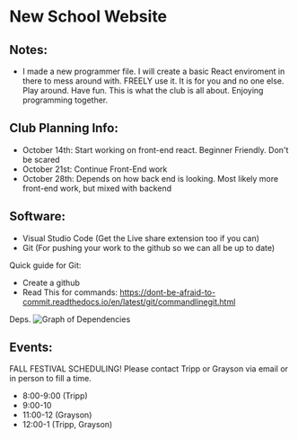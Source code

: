# New School Website
Notes:
---------------------------
- I made a new programmer file. I will create a basic React enviroment in there to mess around with. FREELY use it. It is for you and no one else. Play around. Have fun. This is what the club is all about. Enjoying programming together.

Club Planning Info:
---------------------------
- October 14th: Start working on front-end react. Beginner Friendly. Don't be scared
- October 21st: Continue Front-End work
- October 28th: Depends on how back end is looking. Most likely more front-end work, but mixed with backend

Software:
-----------------------------
- Visual Studio Code (Get the Live share extension too if you can)
- Git (For pushing your work to the github so we can all be up to date)

Quick guide for Git:
- Create a github
- Read This for commands: https://dont-be-afraid-to-commit.readthedocs.io/en/latest/git/commandlinegit.html

Deps.
![Graph of Dependencies](https://i.imgur.com/ptNXrkC.png)


Events:
----------------------
FALL FESTIVAL SCHEDULING! Please contact Tripp or Grayson via email or in person to fill a time.
- 8:00-9:00 (Tripp)
- 9:00-10
- 11:00-12 (Grayson)
- 12:00-1 (Tripp, Grayson)
